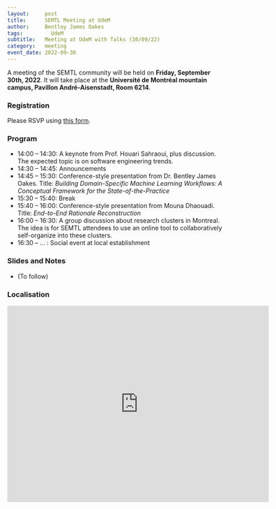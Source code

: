 ```yaml
---
layout:     post
title:      SEMTL Meeting at UdeM
author:     Bentley James Oakes
tags: 		  UdeM
subtitle:  	Meeting at UdeM with Talks (30/09/22)
category:   meeting
event_date: 2022-09-30
---
```


A meeting of the SEMTL community will be held on **Friday, September 30th, 2022**. It will take place at the **Université de Montréal mountain campus, Pavillon André-Aisenstadt, Room 6214**.

### Registration

Please RSVP using [this form](https://docs.google.com/spreadsheets/d/1fG5uRQbvPufsGLUAnelnuzTSneUVe6L1RDAD7ZTWeIE/edit?usp=sharing).

### Program

* 14:00 – 14:30: A keynote from Prof. Houari Sahraoui, plus discussion. The expected topic is on software engineering trends.
* 14:30 – 14:45: Announcements
* 14:45 – 15:30: Conference-style presentation from Dr. Bentley James Oakes. Title: _Building Domain-Specific Machine
 Learning Workflows: A Conceptual Framework for the State-of-the-Practice_
* 15:30 – 15:40: Break
* 15:40 – 16:00: Conference-style presentation from Mouna Dhaouadi. Title: _End-to-End Rationale Reconstruction_
* 16:00 – 16:30: A group discussion about research clusters in Montreal. The idea is for SEMTL attendees to use an online tool to collaboratively self-organize into these clusters.
* 16:30 – ... : Social event at local establishment

### Slides and Notes

- (To follow)

### Localisation

<iframe src="https://www.google.com/maps/embed?pb=!1m18!1m12!1m3!1d1813.2859713793487!2d-73.6163897524083!3d45.50063506506699!2m3!1f0!2f0!3f0!3m2!1i1024!2i768!4f13.1!3m3!1m2!1s0x4cc919f308df50f9%3A0x1c5cdca60001c62e!2sUdeM%20%E2%80%93%20Pavillon%20Andr%C3%A9-Aisenstadt!5e0!3m2!1sen!2sca!4v1664221637580!5m2!1sen!2sca" width="600" height="450" style="border:0;" allowfullscreen="" loading="lazy" referrerpolicy="no-referrer-when-downgrade"></iframe>